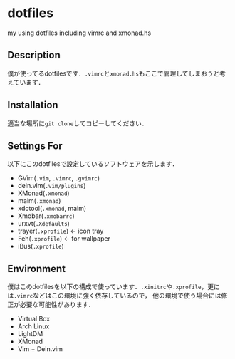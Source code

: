 # dotfiles
my using dotfiles including vimrc and xmonad.hs

## Description
僕が使ってるdotfilesです．`.vimrc`と`xmonad.hs`もここで管理してしまおうと考えています．

## Installation
適当な場所に`git clone`してコピーしてください．

## Settings For
以下にこのdotfilesで設定しているソフトウェアを示します．
* GVim(`.vim`, `.vimrc`, `.gvimrc`)
* dein.vim(`.vim/plugins`)
* XMonad(`.xmonad`)
* maim(`.xmonad`)
* xdotool(`.xmonad`, maim)
* Xmobar(`.xmobarrc`)
* urxvt(`.Xdefaults`)
* trayer(`.xprofile`) <- icon tray
* Feh(`.xprofile`) <- for wallpaper
* iBus(`.xprofile`)

## Environment
僕はこのdotfilesを以下の構成で使っています．`.xinitrc`や`.xprofile`，更には`.vimrc`などはこの環境に強く依存しているので，
他の環境で使う場合には修正が必要な可能性があります．
* Virtual Box
* Arch Linux
* LightDM
* XMonad
* Vim + Dein.vim
